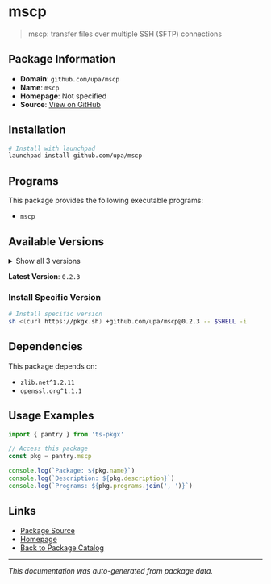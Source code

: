 # mscp

> mscp: transfer files over multiple SSH (SFTP) connections

## Package Information

- **Domain**: `github.com/upa/mscp`
- **Name**: `mscp`
- **Homepage**: Not specified
- **Source**: [View on GitHub](https://github.com/pkgxdev/pantry/tree/main/projects/github.com/upa/mscp/package.yml)

## Installation

```bash
# Install with launchpad
launchpad install github.com/upa/mscp
```

## Programs

This package provides the following executable programs:

- `mscp`

## Available Versions

<details>
<summary>Show all 3 versions</summary>

- `0.2.3`, `0.2.2`, `0.2.1`

</details>

**Latest Version**: `0.2.3`

### Install Specific Version

```bash
# Install specific version
sh <(curl https://pkgx.sh) +github.com/upa/mscp@0.2.3 -- $SHELL -i
```

## Dependencies

This package depends on:

- `zlib.net^1.2.11`
- `openssl.org^1.1.1`

## Usage Examples

```typescript
import { pantry } from 'ts-pkgx'

// Access this package
const pkg = pantry.mscp

console.log(`Package: ${pkg.name}`)
console.log(`Description: ${pkg.description}`)
console.log(`Programs: ${pkg.programs.join(', ')}`)
```

## Links

- [Package Source](https://github.com/pkgxdev/pantry/tree/main/projects/github.com/upa/mscp/package.yml)
- [Homepage](#)
- [Back to Package Catalog](../../../package-catalog.md)

---

*This documentation was auto-generated from package data.*
